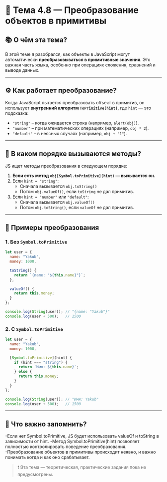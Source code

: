 # 🔄 Тема 4.8 — Преобразование объектов в примитивы

## 📚 О чём эта тема?

В этой теме я разобрался, как объекты в JavaScript могут автоматически **преобразовываться в примитивные значения**. Это важная часть языка, особенно при операциях сложения, сравнений и выводе данных.

---

## ⚙ Как работает преобразование?

Когда JavaScript пытается преобразовать объект в примитив, он использует **внутренний алгоритм `ToPrimitive(hint)`**, где `hint` — это подсказка:

- `"string"` – когда ожидается строка (например, `alert(obj)`).
- `"number"` – при математических операциях (например, `obj * 2`).
- `"default"` – в неясных случаях (например, `obj + "1"`).

---

## 🧠 В каком порядке вызываются методы?

JS ищет методы преобразования в следующем порядке:

1. **Если есть метод `obj[Symbol.toPrimitive](hint)` — вызывается он.**
2. Если `hint = "string"`:
   - Сначала вызывается `obj.toString()`
   - Потом `obj.valueOf()`, если `toString` не дал примитив.
3. Если `hint = "number"` или `"default"`:
   - Сначала вызывается `obj.valueOf()`
   - Потом `obj.toString()`, если `valueOf` не дал примитив.

---

## 🧪 Примеры преобразования

### 1. Без `Symbol.toPrimitive`

```javascript
let user = {
  name: "Yakub",
  money: 1000,

  toString() {
    return `{name: "${this.name}"}`;
  },

  valueOf() {
    return this.money;
  }
};

console.log(String(user)); // "{name: "Yakub"}"
console.log(user + 500);   // 1500
```
### 2. С `Symbol.toPrimitive`
```javascript
let user = {
  name: "Yakub",
  money: 1000,

  [Symbol.toPrimitive](hint) {
    if (hint === "string") {
      return `Имя: ${this.name}`;
    } else {
      return this.money;
    }
  }
};

console.log(String(user)); // "Имя: Yakub"
console.log(user + 500);   // 1500
```

---

## 📌 Что важно запомнить?
-Если нет Symbol.toPrimitive, JS будет использовать valueOf и toString в зависимости от hint.
-Метод Symbol.toPrimitive(hint) позволяет полностью контролировать поведение преобразования.
-Преобразование объектов в примитивы происходит неявно, и важно понимать когда и как оно срабатывает.

> ❗ Эта тема — теоретическая, практические задания пока не предусмотрены.
